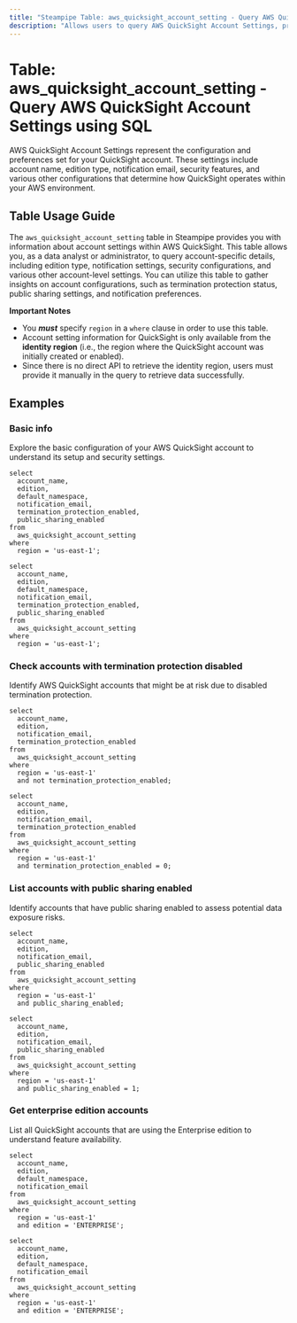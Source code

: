 ```yaml
---
title: "Steampipe Table: aws_quicksight_account_setting - Query AWS QuickSight Account Settings using SQL"
description: "Allows users to query AWS QuickSight Account Settings, providing details about the QuickSight account configuration, edition, notification settings, and security features."
---
```


# Table: aws_quicksight_account_setting - Query AWS QuickSight Account Settings using SQL

AWS QuickSight Account Settings represent the configuration and preferences set for your QuickSight account. These settings include account name, edition type, notification email, security features, and various other configurations that determine how QuickSight operates within your AWS environment.

## Table Usage Guide

The `aws_quicksight_account_setting` table in Steampipe provides you with information about account settings within AWS QuickSight. This table allows you, as a data analyst or administrator, to query account-specific details, including edition type, notification settings, security configurations, and various other account-level settings. You can utilize this table to gather insights on account configurations, such as termination protection status, public sharing settings, and notification preferences.

**Important Notes**
- You **_must_** specify `region` in a `where` clause in order to use this table.
- Account setting information for QuickSight is only available from the **identity region** (i.e., the region where the QuickSight account was initially created or enabled).
- Since there is no direct API to retrieve the identity region, users must provide it manually in the query to retrieve data successfully.

## Examples

### Basic info
Explore the basic configuration of your AWS QuickSight account to understand its setup and security settings.

```sql+postgres
select
  account_name,
  edition,
  default_namespace,
  notification_email,
  termination_protection_enabled,
  public_sharing_enabled
from
  aws_quicksight_account_setting
where
  region = 'us-east-1';
```

```sql+sqlite
select
  account_name,
  edition,
  default_namespace,
  notification_email,
  termination_protection_enabled,
  public_sharing_enabled
from
  aws_quicksight_account_setting
where
  region = 'us-east-1';
```

### Check accounts with termination protection disabled
Identify AWS QuickSight accounts that might be at risk due to disabled termination protection.

```sql+postgres
select
  account_name,
  edition,
  notification_email,
  termination_protection_enabled
from
  aws_quicksight_account_setting
where
  region = 'us-east-1'
  and not termination_protection_enabled;
```

```sql+sqlite
select
  account_name,
  edition,
  notification_email,
  termination_protection_enabled
from
  aws_quicksight_account_setting
where
  region = 'us-east-1'
  and termination_protection_enabled = 0;
```

### List accounts with public sharing enabled
Identify accounts that have public sharing enabled to assess potential data exposure risks.

```sql+postgres
select
  account_name,
  edition,
  notification_email,
  public_sharing_enabled
from
  aws_quicksight_account_setting
where
  region = 'us-east-1'
  and public_sharing_enabled;
```

```sql+sqlite
select
  account_name,
  edition,
  notification_email,
  public_sharing_enabled
from
  aws_quicksight_account_setting
where
  region = 'us-east-1'
  and public_sharing_enabled = 1;
```

### Get enterprise edition accounts
List all QuickSight accounts that are using the Enterprise edition to understand feature availability.

```sql+postgres
select
  account_name,
  edition,
  default_namespace,
  notification_email
from
  aws_quicksight_account_setting
where
  region = 'us-east-1'
  and edition = 'ENTERPRISE';
```

```sql+sqlite
select
  account_name,
  edition,
  default_namespace,
  notification_email
from
  aws_quicksight_account_setting
where
  region = 'us-east-1'
  and edition = 'ENTERPRISE';
```
